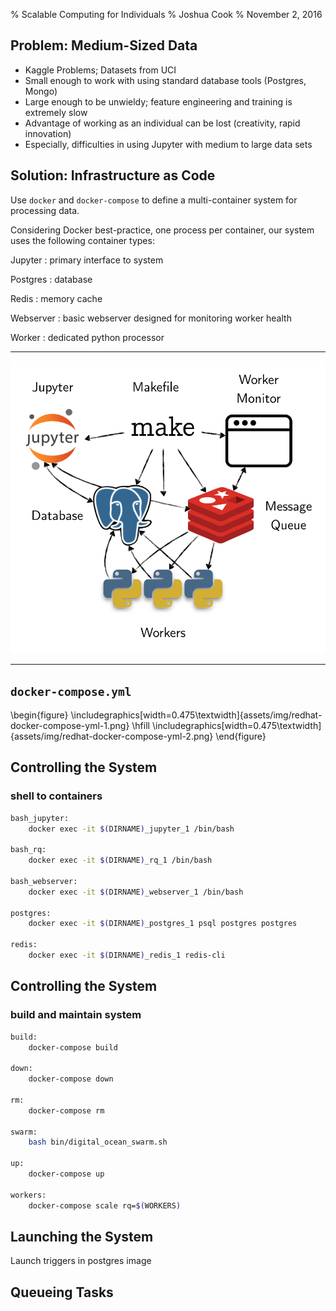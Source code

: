 % Scalable Computing for Individuals
% Joshua Cook
% November 2, 2016

## Problem: Medium-Sized Data

- Kaggle Problems; Datasets from UCI
- Small enough to work with using standard database tools (Postgres, Mongo)
- Large enough to be unwieldy; feature engineering and training is extremely slow
- Advantage of working as an individual can be lost (creativity, rapid innovation)
- Especially, difficulties in using Jupyter with medium to large data sets

## Solution: Infrastructure as Code

Use `docker` and `docker-compose` to define a multi-container system for processing data.

Considering Docker best-practice, one process per container, our system uses the following container types:

Jupyter
:   primary interface to system

Postgres
:   database

Redis
:   memory cache  

Webserver
:   basic webserver designed for monitoring worker health

Worker
:   dedicated python processor

------------------

![Infrastructure](assets/img/infrastructure.png)

------------------

## `docker-compose.yml`

\begin{figure}
   \includegraphics[width=0.475\textwidth]{assets/img/redhat-docker-compose-yml-1.png}
   \hfill
   \includegraphics[width=0.475\textwidth]{assets/img/redhat-docker-compose-yml-2.png}
\end{figure}

## Controlling the System

### shell to containers

```bash
bash_jupyter:
    docker exec -it $(DIRNAME)_jupyter_1 /bin/bash

bash_rq:
    docker exec -it $(DIRNAME)_rq_1 /bin/bash

bash_webserver:
    docker exec -it $(DIRNAME)_webserver_1 /bin/bash

postgres:
    docker exec -it $(DIRNAME)_postgres_1 psql postgres postgres

redis:
    docker exec -it $(DIRNAME)_redis_1 redis-cli
```

## Controlling the System

### build and maintain system

```bash
build:
	docker-compose build

down:
	docker-compose down

rm:
	docker-compose rm

swarm:
	bash bin/digital_ocean_swarm.sh

up:
	docker-compose up

workers:
	docker-compose scale rq=$(WORKERS)
```

## Launching the System

Launch triggers in postgres image

## Queueing Tasks
